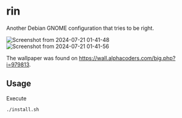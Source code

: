 # rin
Another Debian GNOME configuration that tries to be right.

![Screenshot from 2024-07-21 01-41-48](https://github.com/user-attachments/assets/bf01ccb3-5b45-4829-ba3f-59f0383bfa39)
![Screenshot from 2024-07-21 01-41-56](https://github.com/user-attachments/assets/01d552da-3060-4cbe-8bc6-0e7195d8d6ae)

The wallpaper was found on https://wall.alphacoders.com/big.php?i=979813.

## Usage
Execute
```bash
./install.sh
```
